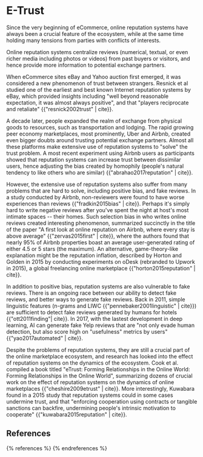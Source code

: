 E-Trust
=======

Since the very beginning of eCommerce, online reputation systems have always been a crucial feature of the ecosystem, while at the same time holding many tensions from parties with conflicts of interests.

Online reputation systems centralize reviews (numerical, textual, or even richer media including photos or videos) from past buyers or visitors, and hence provide more information to potential exchange partners.

When eCommerce sites eBay and Yahoo auction first emerged, it was considered a new phenomenon of trust between strangers. Resnick et al studied one of the earliest and best known Internet reputation systems by eBay, which provided insights including "well beyond reasonable expectation, it was almost always positive", and that "players reciprocate and retaliate" {{"resnick2002trust" | cite}}.

A decade later, people expanded the realm of exchange from physical goods to resources, such as transportation and lodging. The rapid growing peer economy marketplaces, most prominently, Uber and Airbnb, created even bigger doubts around trusting potential exchange partners. Almost all these platforms make extensive use of reputation systems to "solve" the trust problem. A most recent experiment using Airbnb users as participants showed that reputation systems can increase trust between dissimilar users, hence adjusting the bias created by homophily (people's natural tendency to like others who are similar) {{"abrahao2017reputation" | cite}}.

However, the extensive use of reputation systems also suffer from many problems that are hard to solve, including positive bias, and fake reviews. In a study conducted by Airbnb, non-reviewers were found to have worse experiences than reviews {{"fradkin2015bias" | cite}}. Perhaps it's simply hard to write negative reviews after you've spent the night at host's most intimate spaces -- their homes. Such selection bias in who writes online reviews created interesting phenomenon, summarized succinctly in the title of the paper "A first look at online reputation on Airbnb, where every stay is above average" {{"zervas2015first" | cite}}, where the authors found that nearly 95% of Airbnb properties boast an average user-generated rating of either 4.5 or 5 stars (the maximum). An alternative, game-theory-like explanation might be the reputation inflation, described by Horton and Golden in 2015 by conducting experiments on oDesk (rebranded to Upwork in 2015), a global freelancing online marketplace {{"horton2015reputation" | cite}}.

In addition to positive bias, reputation systems are also vulnerable to fake reviews. There is an ongoing race between our ability to detect fake reviews, and better ways to generate fake reviews. Back in 2011, simple linguistic features (n-grams and LIWC {{"pennebaker2001linguistic" | cite}}) are sufficient to detect fake reviews generated by humans for hotels {{"ott2011finding"| cite}}. In 2017, with the lastest development in deep learning, AI can generate fake Yelp reviews that are "not only evade human detection, but also score high on "usefulness" metrics by users" {{"yao2017automated" | cite}}.

Despite the problems of reputation systems, they are still a crucial part of the online marketplace ecosystem, and research has looked into the effect of reputation systems on the dynamics of the ecosystem. Cook et al. compiled a book titled "eTrust: Forming Relationships in the Online World: Forming Relationships in the Online World", summarizing dozens of crucial work on the effect of reputation systems on the dynamics of online marketplaces {{"cheshire2009etrust" | cite}}. More interestingly, Kuwabara found in a 2015 study that reputation systems could in some cases undermine trust, and that "enforcing cooperation using contracts or tangible sanctions can backfire, undermining people's intrinsic motivation to cooperate" {{"kuwabara2015reputation" | cite}}.

References
----------

{% references %} {% endreferences %}
